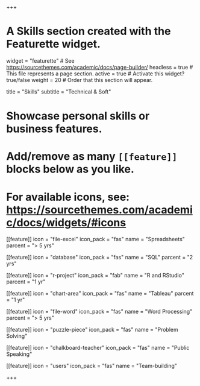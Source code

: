+++
# A Skills section created with the Featurette widget.
widget = "featurette"  # See https://sourcethemes.com/academic/docs/page-builder/
headless = true  # This file represents a page section.
active = true  # Activate this widget? true/false
weight = 20  # Order that this section will appear.

title = "Skills"
subtitle = "Technical & Soft"

# Showcase personal skills or business features.
#
# Add/remove as many `[[feature]]` blocks below as you like.
#
# For available icons, see: https://sourcethemes.com/academic/docs/widgets/#icons

[[feature]]
  icon = "file-excel"
  icon_pack = "fas"
  name = "Spreadsheets"
  parcent = "> 5 yrs"

[[feature]]
  icon = "database"
  icon_pack = "fas"
  name = "SQL"
  parcent = "2 yrs"

[[feature]]
  icon = "r-project"
  icon_pack = "fab"
  name = "R and RStudio"
  parcent = "1 yr"

[[feature]]
  icon = "chart-area"
  icon_pack = "fas"
  name = "Tableau"
  parcent = "1 yr"

[[feature]]
  icon = "file-word"
  icon_pack = "fas"
  name = "Word Processing"
  parcent = "> 5 yrs"

[[feature]]
  icon = "puzzle-piece"
  icon_pack = "fas"
  name = "Problem Solving"

[[feature]]
  icon = "chalkboard-teacher"
  icon_pack = "fas"
  name = "Public Speaking"

[[feature]]
  icon = "users"
  icon_pack = "fas"
  name = "Team-building"

+++
